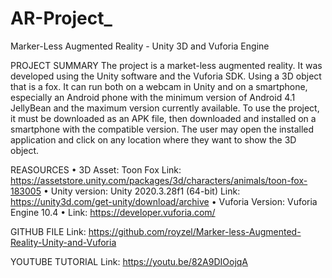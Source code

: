 # AR-Project_
Marker-Less Augmented Reality - Unity 3D and Vuforia Engine

PROJECT SUMMARY
The project is a market-less augmented reality. It was developed using the Unity software and the Vuforia SDK. 
Using a 3D object that is a fox. It can run both on a webcam in Unity and on a smartphone, especially an Android 
phone with the minimum version of Android 4.1 JellyBean and the maximum version currently available. To use the
project, it must be downloaded as an APK file, then downloaded and installed on a smartphone with the compatible 
version. The user may open the installed application and click on any location where they want to show the 3D object. 


REASOURCES
• 3D Asset: Toon Fox
Link:  https://assetstore.unity.com/packages/3d/characters/animals/toon-fox-183005 
• Unity version: Unity 2020.3.28f1 (64-bit)
Link: https://unity3d.com/get-unity/download/archive 
• Vuforia Version: Vuforia Engine 10.4
• Link: https://developer.vuforia.com/ 

GITHUB FILE
Link: https://github.com/royzel/Marker-less-Augmented-Reality-Unity-and-Vuforia

YOUTUBE TUTORIAL
Link:  https://youtu.be/82A9DIOojqA
